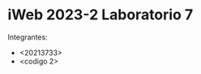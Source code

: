 iWeb 2023-2 Laboratorio 7
====================================

Integrantes:
* <20213733>
* <codigo 2>

